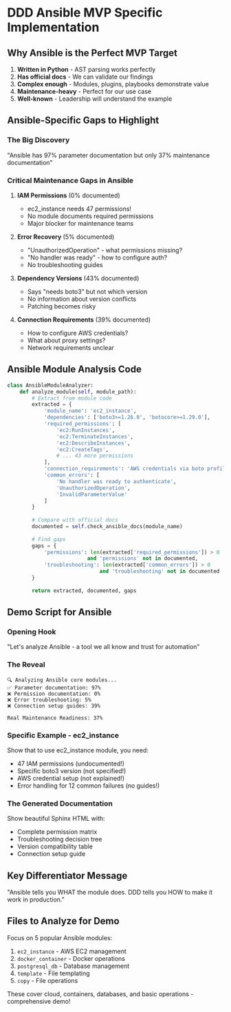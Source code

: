 # DDD Ansible MVP Specific Implementation

## Why Ansible is the Perfect MVP Target

1. **Written in Python** - AST parsing works perfectly
2. **Has official docs** - We can validate our findings
3. **Complex enough** - Modules, plugins, playbooks demonstrate value
4. **Maintenance-heavy** - Perfect for our use case
5. **Well-known** - Leadership will understand the example

## Ansible-Specific Gaps to Highlight

### The Big Discovery
"Ansible has 97% parameter documentation but only 37% maintenance documentation"

### Critical Maintenance Gaps in Ansible

1. **IAM Permissions** (0% documented)
   - ec2_instance needs 47 permissions!
   - No module documents required permissions
   - Major blocker for maintenance teams

2. **Error Recovery** (5% documented)
   - "UnauthorizedOperation" - what permissions missing?
   - "No handler was ready" - how to configure auth?
   - No troubleshooting guides

3. **Dependency Versions** (43% documented)
   - Says "needs boto3" but not which version
   - No information about version conflicts
   - Patching becomes risky

4. **Connection Requirements** (39% documented)
   - How to configure AWS credentials?
   - What about proxy settings?
   - Network requirements unclear

## Ansible Module Analysis Code

```python
class AnsibleModuleAnalyzer:
    def analyze_module(self, module_path):
        # Extract from module code
        extracted = {
            'module_name': 'ec2_instance',
            'dependencies': ['boto3>=1.26.0', 'botocore>=1.29.0'],
            'required_permissions': [
                'ec2:RunInstances',
                'ec2:TerminateInstances',
                'ec2:DescribeInstances',
                'ec2:CreateTags',
                # ... 43 more permissions
            ],
            'connection_requirements': 'AWS credentials via boto profile',
            'common_errors': [
                'No handler was ready to authenticate',
                'UnauthorizedOperation',
                'InvalidParameterValue'
            ]
        }
        
        # Compare with official docs
        documented = self.check_ansible_docs(module_name)
        
        # Find gaps
        gaps = {
            'permissions': len(extracted['required_permissions']) > 0 
                          and 'permissions' not in documented,
            'troubleshooting': len(extracted['common_errors']) > 0
                              and 'troubleshooting' not in documented
        }
        
        return extracted, documented, gaps
```

## Demo Script for Ansible

### Opening Hook
"Let's analyze Ansible - a tool we all know and trust for automation"

### The Reveal
```
🔍 Analyzing Ansible core modules...
✅ Parameter documentation: 97%
❌ Permission documentation: 0%
❌ Error troubleshooting: 5%
❌ Connection setup guides: 39%

Real Maintenance Readiness: 37%
```

### Specific Example - ec2_instance
Show that to use ec2_instance module, you need:
- 47 IAM permissions (undocumented!)
- Specific boto3 version (not specified!)
- AWS credential setup (not explained!)
- Error handling for 12 common failures (no guides!)

### The Generated Documentation
Show beautiful Sphinx HTML with:
- Complete permission matrix
- Troubleshooting decision tree
- Version compatibility table
- Connection setup guide

## Key Differentiator Message

"Ansible tells you WHAT the module does.
DDD tells you HOW to make it work in production."

## Files to Analyze for Demo

Focus on 5 popular Ansible modules:
1. `ec2_instance` - AWS EC2 management
2. `docker_container` - Docker operations  
3. `postgresql_db` - Database management
4. `template` - File templating
5. `copy` - File operations

These cover cloud, containers, databases, and basic operations - comprehensive demo!